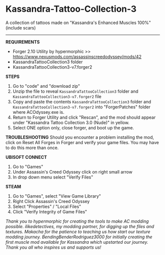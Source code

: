 # Kassandra-Tattoo-Collection-3
A collection of tattoos made on "Kassandra's Enhanced Muscles 100%" (include scars)

______________________

**REQUIREMENTS**
- Forger 2.10 Utility by hypermorphic >> https://www.nexusmods.com/assassinscreedodyssey/mods/42
- KassandraTattooCollection3 folder
- KassandraTattooCollection3-v7.forger2

**STEPS**
1) Go to "code" and "download zip"
2) Unzip the file to reveal `KassandraTattooCollection3` folder and `KassandraTattooCollection3-v7.forger2` file
3) Copy and paste the contents `KassandraTattooCollection3` folder and `KassandraTattooCollection3-v7.forger2` into "ForgerPatches" folder where ACOdyssey.exe is.
4) Return to Forger Utility and click "Rescan",  and the mod should appear under "Kassandra Tattoo Collection 3.0 (Nude)" in yellow.
5) Select ONE option only, close forger, and boot up the game.

**TROUBLESHOOTING**
Should you encounter a problem installing the mod, click on Reset All Forges in Forger and verify your game files. You may have to do this more than once.

**UBISOFT CONNECT**
1) Go to "Games"
2) Under Assassin's Creed Odyssey click on right small arrow
3) In drop down menu select "Verify Files"

**STEAM**
1) Go to "Games", select "View Game Library"
2) Right Click Assassin's Creed Odyssey
3) Select "Properties" / "Local Files"
4) Click "Verify Integrity of Game Files"

*Thank you to hypermorphic for creating the tools to make AC modding possible. ilikedetectives, my modding partner, for digging up the files and textures. Makacha for the patience to teaching us how start our texture modding journey. BendingBenderRodriguez3000 for initially creating the first muscle mod available for Kassandra which upstarted our journey. Thank you all who inspires us and supports us!*
